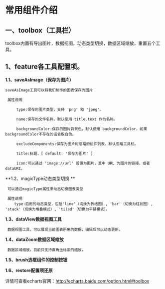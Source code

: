 # 常用组件介绍

## 一、toolbox（工具栏）

toolbox内置有导出图片，数据视图，动态类型切换，数据区域缩放，重置五个工具。

## 1、feature各工具配置项。

**1.1、saveAsImage（保存为图片）**

```
saveAsImage工具可以将我们制作的图表保存为图片

 属性说明
	
	 type:保存的图片类型，支持 'png' 和 'jpeg'。
	
	 name:保存的文件名称，默认使用 title.text 作为名称。
	
	 backgroundColor:保存的图片背景色，默认使用 backgroundColor，如果backgroundColor不存在的话会取白色。
	
	 excludeComponents:保存为图片时忽略的组件列表，默认忽略工具栏。
	
	 title:标题，[ default: '保存为图片' ]
	
	 icon:可以通过 'image://url' 设置为图片，其中 URL 为图片的链接，或者 dataURI。
```

**1.2、magicType动态类型切换 **
```
 可以通过magicType属性来动态切换图表类型

 属性说明
 	type:启用的动态类型，包括'line'（切换为折线图）, 'bar'（切换为柱状图）, 'stack'（切换为堆叠模式）, 'tiled'（切换为平铺模式）。
```

**1.3、dataView数据视图工具**
```
 数据视图工具，可以展现当前图表所用的数据，编辑后可以动态更新。
```

**1.4、dataZoom数据区域缩放**
```
 数据区域缩放。目前只支持直角坐标系的缩放。
```

**1.5、brush选框组件的控制按钮**

**1.6、restore配置项还原**


详情可查看echarts官网：http://echarts.baidu.com/option.html#toolbox





